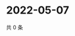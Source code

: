 # 2022-05-07

共 0 条

<!-- BEGIN WEIBO -->
<!-- 最后更新时间 Sat May 07 2022 19:13:53 GMT+0800 (China Standard Time) -->

<!-- END WEIBO -->

